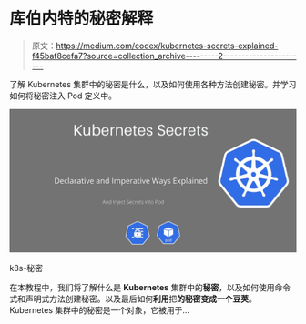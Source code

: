 # 库伯内特的秘密解释

> 原文：<https://medium.com/codex/kubernetes-secrets-explained-f45baf8cefa7?source=collection_archive---------2----------------------->

了解 Kubernetes 集群中的秘密是什么，以及如何使用各种方法创建秘密。并学习如何将秘密注入 Pod 定义中。

![](img/e89fcaf0c6d51fe40b2eb0693d174409.png)

k8s-秘密

在本教程中，我们将了解什么是 **Kubernetes** 集群中的**秘密**，以及如何使用命令式和声明式方法创建秘密。以及最后如何**利用**把**的秘密变成一个豆荚**。Kubernetes 集群中的秘密是一个对象，它被用于…